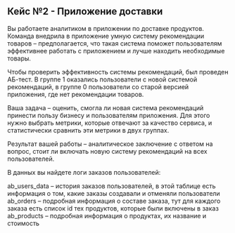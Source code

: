 ## Кейс №2 - Приложение доставки

Вы работаете аналитиком в приложении по доставке продуктов. Команда внедрила в приложение умную систему рекомендации товаров – предполагается, что такая система поможет пользователям эффективнее работать с приложением и лучше находить необходимые товары.

Чтобы проверить эффективность системы рекомендаций, был проведен АБ-тест. В группе 1 оказались пользователи с новой системой рекомендаций, в группе 0 пользователи со старой версией приложения, где нет рекомендации товаров.

Ваша задача – оценить, смогла ли новая система рекомендаций принести пользу бизнесу и пользователям приложения. Для этого нужно выбрать метрики, которые отвечают за качество сервиса, и статистически сравнить эти метрики в двух группах.

Результат вашей работы – аналитическое заключение с ответом на вопрос, стоит ли включать новую систему рекомендаций на всех пользователей.

В данных вы найдете логи заказов пользователей:

ab_users_data – история заказов пользователей, в этой таблице есть информация о том, какие заказы создавали и отменяли пользователи
ab_orders – подробная информация о составе заказа, тут для каждого заказа есть список id тех продуктов, которые были включены в заказ
ab_products – подробная информация о продуктах, их название и стоимость
